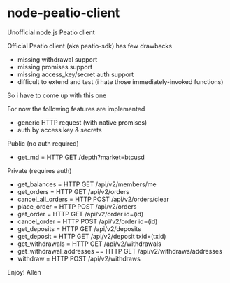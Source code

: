# node-peatio-client
Unofficial node.js Peatio client

Official Peatio client (aka peatio-sdk) has few drawbacks
- missing withdrawal support
- missing promises support
- missing access_key/secret auth support
- difficult to extend and test (i hate those immediately-invoked functions)

So i have to come up with this one

For now the following features are implemented
- generic HTTP request (with native promises)
- auth by access key & secrets

Public (no auth required)
- get_md = HTTP GET /depth?market=btcusd

Private (requires auth)
- get_balances = HTTP GET /api/v2/members/me
- get_orders = HTTP GET /api/v2/orders
- cancel_all_orders = HTTP POST /api/v2/orders/clear
- place_order = HTTP POST /api/v2/orders
- get_order = HTTP GET /api/v2/order id=(id)
- cancel_order = HTTP POST /api/v2/order id=(id)
- get_deposits = HTTP GET /api/v2/deposits
- get_deposit = HTTP GET /api/v2/deposit txid=(txid)
- get_withdrawals = HTTP GET /api/v2/withdrawals
- get_withdrawal_addresses == HTTP GET /api/v2/withdraws/addresses
- withdraw = HTTP POST /api/v2/withdraws

Enjoy! Allen